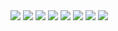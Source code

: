 <img src="https://i.pinimg.com/736x/41/3c/17/413c17c943e768ad55b1ac0f1ac025b2.jpg"/>

<img src="https://i.pinimg.com/736x/65/36/55/65365541c7e070139eaae7acf3dd7638.jpg"/>

<img src="https://i.pinimg.com/736x/3c/3d/62/3c3d62f7042eb0ff1cdecb13e4d4b9d5.jpg"/>

<img src="https://i.pinimg.com/736x/f7/43/75/f7437536526eadfa6aa275f96a5d244b.jpg"/>

<img src="https://i.pinimg.com/736x/14/77/44/147744f1f9bcc51d387370e6a48970ac.jpg"/>

<img src="https://i.pinimg.com/736x/d3/bd/11/d3bd11b558a0effab93c9712cfdade15.jpg"/>

<img src="https://i.pinimg.com/736x/9e/b4/fa/9eb4fadab4ed5be65f11d72f169ac76f.jpg"/>

<img src="https://i.pinimg.com/736x/f3/c0/4b/f3c04b3cbad915aa3667851298138472.jpg"/>


